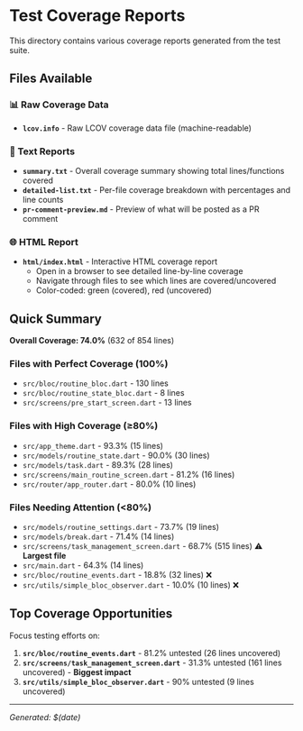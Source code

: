 # Test Coverage Reports

This directory contains various coverage reports generated from the test suite.

## Files Available

### 📊 Raw Coverage Data
- **`lcov.info`** - Raw LCOV coverage data file (machine-readable)

### 📝 Text Reports
- **`summary.txt`** - Overall coverage summary showing total lines/functions covered
- **`detailed-list.txt`** - Per-file coverage breakdown with percentages and line counts
- **`pr-comment-preview.md`** - Preview of what will be posted as a PR comment

### 🌐 HTML Report
- **`html/index.html`** - Interactive HTML coverage report
  - Open in a browser to see detailed line-by-line coverage
  - Navigate through files to see which lines are covered/uncovered
  - Color-coded: green (covered), red (uncovered)

## Quick Summary

**Overall Coverage: 74.0%** (632 of 854 lines)

### Files with Perfect Coverage (100%)
- `src/bloc/routine_bloc.dart` - 130 lines
- `src/bloc/routine_state_bloc.dart` - 8 lines
- `src/screens/pre_start_screen.dart` - 13 lines

### Files with High Coverage (≥80%)
- `src/app_theme.dart` - 93.3% (15 lines)
- `src/models/routine_state.dart` - 90.0% (30 lines)
- `src/models/task.dart` - 89.3% (28 lines)
- `src/screens/main_routine_screen.dart` - 81.2% (16 lines)
- `src/router/app_router.dart` - 80.0% (10 lines)

### Files Needing Attention (<80%)
- `src/models/routine_settings.dart` - 73.7% (19 lines)
- `src/models/break.dart` - 71.4% (14 lines)
- `src/screens/task_management_screen.dart` - 68.7% (515 lines) ⚠️ **Largest file**
- `src/main.dart` - 64.3% (14 lines)
- `src/bloc/routine_events.dart` - 18.8% (32 lines) ❌
- `src/utils/simple_bloc_observer.dart` - 10.0% (10 lines) ❌

## Top Coverage Opportunities

Focus testing efforts on:
1. **`src/bloc/routine_events.dart`** - 81.2% untested (26 lines uncovered)
2. **`src/screens/task_management_screen.dart`** - 31.3% untested (161 lines uncovered) - **Biggest impact**
3. **`src/utils/simple_bloc_observer.dart`** - 90% untested (9 lines uncovered)

---
*Generated: $(date)*
